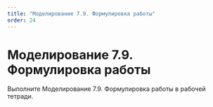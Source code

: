 ```yaml
---
title: "Моделирование 7.9. Формулировка работы"
order: 24
---
```


# Моделирование 7.9. Формулировка работы

Выполните Моделирование 7.9. Формулировка работы в рабочей тетради.